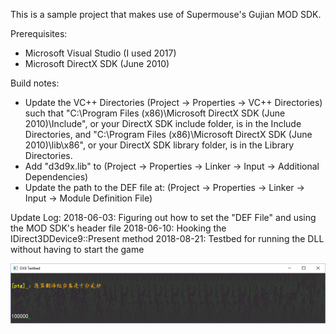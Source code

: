 This is a sample project that makes use of Supermouse's Gujian MOD SDK.

Prerequisites: 
 - Microsoft Visual Studio (I used 2017)
 - Microsoft DirectX SDK (June 2010)

Build notes:
 - Update the VC++ Directories (Project -> Properties -> VC++ Directories) such that
   "C:\Program Files (x86)\Microsoft DirectX SDK (June 2010)\Include", or your DirectX SDK include folder, is in the Include Directories, and
   "C:\Program Files (x86)\Microsoft DirectX SDK (June 2010)\lib\x86", or your DirectX SDK library folder, is in the Library Directories.
 - Add "d3d9x.lib" to (Project -> Properties -> Linker -> Input -> Additional Dependencies)
 - Update the path to the DEF file at: (Project -> Properties -> Linker -> Input -> Module Definition File)

Update Log:
2018-06-03: Figuring out how to set the "DEF File" and using the MOD SDK's header file
2018-06-10: Hooking the IDirect3DDevice9::Present method
2018-08-21: Testbed for running the DLL without having to start the game

![十分美妙](./screenshot.gif)
